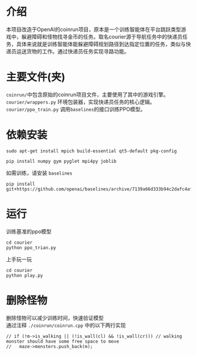 # 介绍  
本项目改造于OpenAI的coinrun项目，原本是一个训练智能体在平台跳跃类型游戏中，躲避障碍和怪物找寻金币的任务。取名courier源于导航任务中的快递员任务，具体来说就是训练智能体能躲避障碍规划路径到达指定位置的任务，类似与快递员运送货物的工作。通过快递员任务实现寻路功能。  

# 主要文件(夹)  
`coinrun/`中包含原始的coinrun项目文件，主要使用了其中的游戏引擎。   
`courier/wrappers.py` 环境包装器，实现快递员任务的核心逻辑。  
`courier/ppo_train.py` 调用`baselines`的接口训练PPO模型。  

# 依赖安装  
```  
sudo apt-get install mpich build-essential qt5-default pkg-config  

pip install numpy gym pyglet mpi4py joblib  
```  
 如需训练，请安装 `baselines`  
```  
pip install git+https://github.com/openai/baselines/archive/7139a66d333b94c2dafc4af35f6a8c7598361df6.zip  
```  

# 运行  
 训练基准的ppo模型  
```  
cd courier  
python ppo_trian.py  
```  
 上手玩一玩  
```  
cd courier  
python play.py  
```  

# 删除怪物  
删除怪物可以减少训练时间，快速验证模型  
通过注释 ```./coinrun/coinrun.cpp``` 中的以下两行实现  
```  
// if (!m->is_walking || (!is_wall(cl) && !is_wall(cr))) // walking monster should have some free space to move  
//   maze->monsters.push_back(m);  
```  